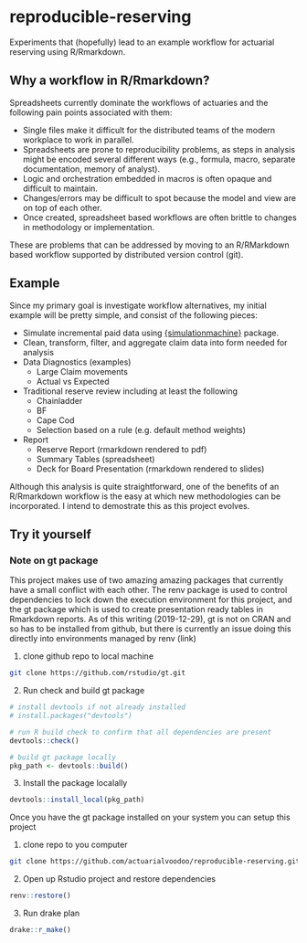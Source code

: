 
<!-- README.md is generated from README.Rmd. Please edit that file -->

# reproducible-reserving

<!-- badges: start -->

<!-- badges: end -->

Experiments that (hopefully) lead to an example workflow for actuarial
reserving using R/Rmarkdown.

## Why a workflow in R/Rmarkdown?

Spreadsheets currently dominate the workflows of actuaries and the
following pain points associated with them:

  - Single files make it difficult for the distributed teams of the
    modern workplace to work in parallel.
  - Spreadsheets are prone to reproducibility problems, as steps in
    analysis might be encoded several different ways (e.g., formula,
    macro, separate documentation, memory of analyst).
  - Logic and orchestration embedded in macros is often opaque and
    difficult to maintain.
  - Changes/errors may be difficult to spot because the model and view
    are on top of each other.
  - Once created, spreadsheet based workflows are often brittle to
    changes in methodology or implementation.

These are problems that can be addressed by moving to an R/RMarkdown
based workflow supported by distributed version control (git).

## Example

Since my primary goal is investigate workflow alternatives, my initial
example will be pretty simple, and consist of the following pieces:

  - Simulate incremental paid data using
    [{simulationmachine}](https://blog.kasa.ai/posts/simulation-machine/)
    package.
  - Clean, transform, filter, and aggregate claim data into form needed
    for analysis
  - Data Diagnostics (examples)
      - Large Claim movements
      - Actual vs Expected
  - Traditional reserve review including at least the following
      - Chainladder
      - BF
      - Cape Cod
      - Selection based on a rule (e.g. default method weights)
  - Report
      - Reserve Report (rmarkdown rendered to pdf)
      - Summary Tables (spreadsheet)
      - Deck for Board Presentation (rmarkdown rendered to slides)

Although this analysis is quite straightforward, one of the benefits of
an R/Rmarkdown workflow is the easy at which new methodologies can be
incorporated. I intend to demostrate this as this project evolves.

<!--
NOTE: This is okay content but not really what I want up on the README at the moement.
Every reserving role I've ever been in has had "the template". The Excel spreadsheet that was created by that one actuary who was really good with macros and building things. Who, incidently, hasn't worked at the organization in three years.

Whatever the provenance, this template gets reused in quarterly or annual reserve reviews, perhasp with some modifications. 
-->

## Try it yourself

### Note on gt package

This project makes use of two amazing amazing packages that currently
have a small conflict with each other. The renv package is used to
control dependencies to lock down the execution environment for this
project, and the gt package which is used to create presentation ready
tables in Rmarkdown reports. As of this writing (2019-12-29), gt is not
on CRAN and so has to be installed from github, but there is currently
an issue doing this directly into environments managed by renv (link)

1.  clone github repo to local machine

<!-- end list -->

``` bash
git clone https://github.com/rstudio/gt.git
```

2.  Run check and build gt package

<!-- end list -->

``` r
# install devtools if not already installed
# install.packages("devtools")

# run R build check to confirm that all dependencies are present
devtools::check()

# build gt package locally
pkg_path <- devtools::build()
```

3.  Install the package localally

<!-- end list -->

``` r
devtools::install_local(pkg_path)
```

Once you have the gt package installed on your system you can setup this
project

1.  clone repo to you computer

<!-- end list -->

``` bash
git clone https://github.com/actuarialvoodoo/reproducible-reserving.git
```

2.  Open up Rstudio project and restore dependencies

<!-- end list -->

``` r
renv::restore()
```

3.  Run drake plan

<!-- end list -->

``` r
drake::r_make()
```
